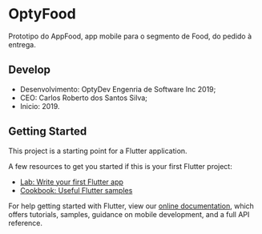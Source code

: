 # OptyFood

Prototipo do AppFood, app mobile para o segmento de Food, do pedido à entrega.

## Develop
- Desenvolvimento: OptyDev Engenria de Software Inc 2019;
- CEO: Carlos Roberto dos Santos Silva;
- Inicio: 2019.
  
## Getting Started

This project is a starting point for a Flutter application.

A few resources to get you started if this is your first Flutter project:

- [Lab: Write your first Flutter app](https://flutter.dev/docs/get-started/codelab)
- [Cookbook: Useful Flutter samples](https://flutter.dev/docs/cookbook)

For help getting started with Flutter, view our
[online documentation](https://flutter.dev/docs), which offers tutorials,
samples, guidance on mobile development, and a full API reference.
